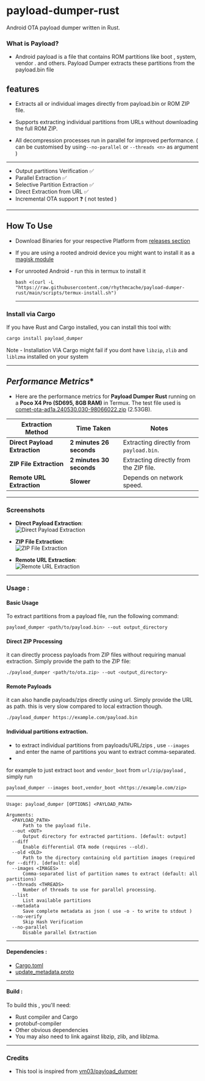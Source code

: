 # payload-dumper-rust
Android OTA payload dumper written in Rust.

### What is Payload?

-  Android payload is a file that contains ROM partitions like boot , system, vendor . and others. Payload Dumper extracts these partitions from the payload.bin file

## features
- Extracts all or individual images directly from payload.bin or ROM ZIP file.

- Supports extracting individual partitions from URLs without downloading the full ROM ZIP.

- All decompression processes run in parallel for improved performance. ( can be customised by using`--no-parallel` or `--threads <n>` as argument )

---
- Output partitions Verification ✅
- Parallel Extraction ✅
- Selective Partition Extraction ✅
- Direct Extraction from URL ✅
- Incremental OTA support ❓ ( not tested )
---

## How To Use 
- Download Binaries for your respective Platform from [releases section](https://github.com/rhythmcache/payload-dumper-rust/releases/tag/0.3.0)
- If you are using a rooted android device you might want to install it as a [magisk module](https://github.com/rhythmcache/payload-dumper-rust/releases/download/0.3.0/payload_dumper-android-magisk-module.zip)

- For unrooted Android - run this in termux to install it
  ```
  bash <(curl -L "https://raw.githubusercontent.com/rhythmcache/payload-dumper-rust/main/scripts/termux-install.sh")
  ```
  ---
### Install via Cargo

If you have Rust and Cargo installed, you can install this tool with:

```bash
cargo install payload_dumper
```
Note - Installation VIA Cargo might fail if you dont have `libzip`, `zlib` and `liblzma` installed on your system


  ---

  
## *Performance Metrics** 

- Here are the performance metrics for **Payload Dumper Rust** running on a **Poco X4 Pro (SD695, 8GB RAM)** in Termux. The test file used is [comet-ota-ad1a.240530.030-98066022.zip](https://dl.google.com/dl/android/aosp/comet-ota-ad1a.240530.030-98066022.zip) (2.53GB).

| **Extraction Method**       | **Time Taken**       | **Notes**                          |
|-----------------------------|----------------------|------------------------------------|
| **Direct Payload Extraction** | **2 minutes 26 seconds** | Extracting directly from `payload.bin`. |
| **ZIP File Extraction**      | **2 minutes 30 seconds** | Extracting directly from the ZIP file. |
| **Remote URL Extraction**    | **Slower**           | Depends on network speed.          |

---

### Screenshots

- **Direct Payload Extraction**:  
  ![Direct Payload Extraction](https://raw.githubusercontent.com/rhythmcache/payload-dumper-rust/main/photos/Screenshot_20250304-175923_Termux.png)

- **ZIP File Extraction**:  
  ![ZIP File Extraction](https://raw.githubusercontent.com/rhythmcache/payload-dumper-rust/main/photos/Screenshot_20250304-175502_Termux.png)

- **Remote URL Extraction**:  
  ![Remote URL Extraction](https://raw.githubusercontent.com/rhythmcache/payload-dumper-rust/main/photos/Screenshot_20250304-180030_Termux.png)

---


### Usage :
#### Basic Usage

To extract partitions from a payload file, run the following command:

```bash
payload_dumper <path/to/payload.bin> --out output_directory
```
#### Direct ZIP Processing

it can directly process payloads from ZIP files without requiring manual extraction. Simply provide the path to the ZIP file:

```bash
./payload_dumper <path/to/ota.zip> --out <output_directory>
```

#### Remote Payloads

it can also handle payloads/zips directly using url.  Simply provide the URL as path. this is very slow compared to local 
extraction though.

```bash
./payload_dumper https://example.com/payload.bin
```
#### Individual partitions extraction.

- to extract individual partitions from payloads/URL/zips , use `--images` and enter the name of partitions you want to extract comma-separated.
- 
for example to just extract `boot` and `vendor_boot` from `url/zip/payload` , simply run

```
payload_dumper --images boot,vendor_boot <https://example.com/zip>
```

--- 

```
Usage: payload_dumper [OPTIONS] <PAYLOAD_PATH>

Arguments:
  <PAYLOAD_PATH>  
      Path to the payload file.
  --out <OUT>  
      Output directory for extracted partitions. [default: output]
  --diff  
      Enable differential OTA mode (requires --old).
  --old <OLD>  
      Path to the directory containing old partition images (required for --diff). [default: old]
  --images <IMAGES>  
      Comma-separated list of partition names to extract (default: all partitions)
  --threads <THREADS>  
      Number of threads to use for parallel processing.
  --list  
      List available partitions
  --metadata
      Save complete metadata as json ( use -o - to write to stdout )
  --no-verify
      Skip Hash Verification    
  --no-parallel
      Disable parallel Extraction
```
---
#### Dependencies :
- [Cargo.toml](./Cargo.toml)
- [update_metadata.proto](https://android.googlesource.com/platform/system/update_engine/+/HEAD/update_metadata.proto)

---

#### Build :
To build this , you'll need:
- Rust compiler and Cargo
- protobuf-compiler
- Other obvious dependencies
- You may also need to link against libzip, zlib, and liblzma.

---
<!--
- ***To Build On Termux , Simply Run***
```
bash <(curl -L "https://raw.githubusercontent.com/rhythmcache/payload-dumper-rust/main/scripts/termux-build.sh")
```
-->

### Credits
- This tool is inspired from [vm03/payload_dumper](https://github.com/vm03/payload_dumper)
